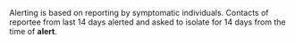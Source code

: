 Alerting is based on reporting by symptomatic individuals. Contacts of reportee from last 14 days alerted and asked to isolate for 14 days from the time of **alert**.